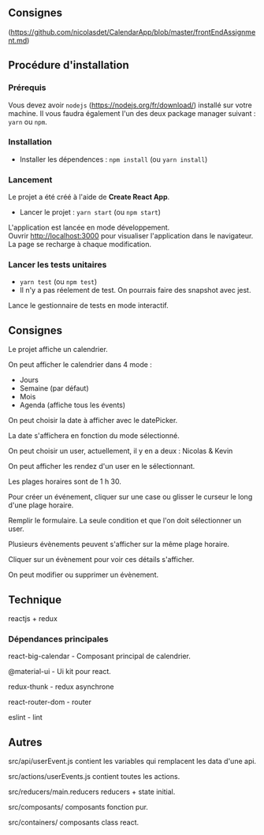 ## Consignes 
(https://github.com/nicolasdet/CalendarApp/blob/master/frontEndAssignment.md)

## Procédure d'installation

### Prérequis

Vous devez avoir `nodejs` (https://nodejs.org/fr/download/) installé sur votre machine. Il vous faudra également l'un des deux package manager suivant : `yarn` ou `npm`.

### Installation

- Installer les dépendences : `npm install` (ou `yarn install`)

### Lancement

Le projet a été créé à l'aide de **Create React App**.

- Lancer le projet : `yarn start` (ou `npm start`)

L'application est lancée en mode développement.<br>
Ouvrir [http://localhost:3000](http://localhost:3000) pour visualiser l'application dans le navigateur.
La page se recharge à chaque modification.

### Lancer les tests unitaires

- `yarn test` (ou `npm test`)
- Il n'y a pas réelement de test. On pourrais faire des snapshot avec jest. 

Lance le gestionnaire de tests en mode interactif.

## Consignes

Le projet affiche un calendrier.

On peut afficher le calendrier dans 4 mode :

- Jours
- Semaine (par défaut)
- Mois
- Agenda (affiche tous les évents)

On peut choisir la date à afficher avec le datePicker.

La date s'affichera en fonction du mode sélectionné.

On peut choisir un user, actuellement, il y en a deux : Nicolas & Kevin

On peut afficher les rendez d'un user en le sélectionnant.

Les plages horaires sont de 1 h 30.

Pour créer un événement, cliquer sur une case ou glisser le curseur le long d'une plage horaire.

Remplir le formulaire. La seule condition et que l'on doit sélectionner un user.

Plusieurs évènements peuvent s'afficher sur la même plage horaire.

Cliquer sur un évènement pour voir ces détails s'afficher.

On peut modifier ou supprimer un évènement.

## Technique

reactjs + redux

### Dépendances principales


react-big-calendar - Composant principal de calendrier.


@material-ui       - Ui kit pour react. 


redux-thunk        - redux asynchrone


react-router-dom   - router


eslint             - lint

## Autres 

src/api/userEvent.js    		contient les variables qui remplacent les data d'une api.  

src/actions/userEvents.js 		contient toutes les actions. 

src/reducers/main.reducers 		reducers + state initial.

src/composants/					composants fonction pur. 

src/containers/                 composants class react.  
